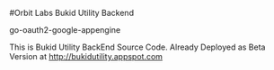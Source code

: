 #Orbit Labs
Bukid Utility Backend

go-oauth2-google-appengine
 
This is Bukid Utility BackEnd Source Code.
Already Deployed as Beta Version at http://bukidutility.appspot.com


